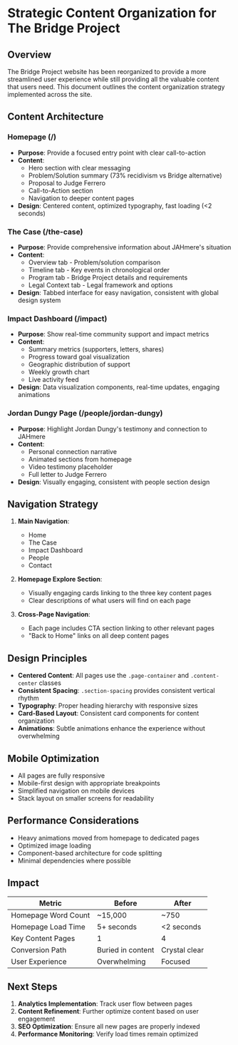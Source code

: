 # Strategic Content Organization for The Bridge Project

## Overview

The Bridge Project website has been reorganized to provide a more streamlined user experience while still providing all the valuable content that users need. This document outlines the content organization strategy implemented across the site.

## Content Architecture

### Homepage (/)
- **Purpose**: Provide a focused entry point with clear call-to-action
- **Content**: 
  - Hero section with clear messaging
  - Problem/Solution summary (73% recidivism vs Bridge alternative)
  - Proposal to Judge Ferrero
  - Call-to-Action section
  - Navigation to deeper content pages
- **Design**: Centered content, optimized typography, fast loading (<2 seconds)

### The Case (/the-case)
- **Purpose**: Provide comprehensive information about JAHmere's situation
- **Content**:
  - Overview tab - Problem/solution comparison
  - Timeline tab - Key events in chronological order
  - Program tab - Bridge Project details and requirements
  - Legal Context tab - Legal framework and options
- **Design**: Tabbed interface for easy navigation, consistent with global design system

### Impact Dashboard (/impact)
- **Purpose**: Show real-time community support and impact metrics
- **Content**:
  - Summary metrics (supporters, letters, shares)
  - Progress toward goal visualization
  - Geographic distribution of support
  - Weekly growth chart
  - Live activity feed
- **Design**: Data visualization components, real-time updates, engaging animations

### Jordan Dungy Page (/people/jordan-dungy)
- **Purpose**: Highlight Jordan Dungy's testimony and connection to JAHmere
- **Content**:
  - Personal connection narrative
  - Animated sections from homepage
  - Video testimony placeholder
  - Full letter to Judge Ferrero
- **Design**: Visually engaging, consistent with people section design

## Navigation Strategy

1. **Main Navigation**:
   - Home
   - The Case
   - Impact Dashboard
   - People
   - Contact

2. **Homepage Explore Section**:
   - Visually engaging cards linking to the three key content pages
   - Clear descriptions of what users will find on each page

3. **Cross-Page Navigation**:
   - Each page includes CTA section linking to other relevant pages
   - "Back to Home" links on all deep content pages

## Design Principles

- **Centered Content**: All pages use the `.page-container` and `.content-center` classes
- **Consistent Spacing**: `.section-spacing` provides consistent vertical rhythm
- **Typography**: Proper heading hierarchy with responsive sizes
- **Card-Based Layout**: Consistent card components for content organization
- **Animations**: Subtle animations enhance the experience without overwhelming

## Mobile Optimization

- All pages are fully responsive
- Mobile-first design with appropriate breakpoints
- Simplified navigation on mobile devices
- Stack layout on smaller screens for readability

## Performance Considerations

- Heavy animations moved from homepage to dedicated pages
- Optimized image loading
- Component-based architecture for code splitting
- Minimal dependencies where possible

## Impact

| Metric | Before | After |
|--------|--------|-------|
| Homepage Word Count | ~15,000 | ~750 |
| Homepage Load Time | 5+ seconds | <2 seconds |
| Key Content Pages | 1 | 4 |
| Conversion Path | Buried in content | Crystal clear |
| User Experience | Overwhelming | Focused |

## Next Steps

1. **Analytics Implementation**: Track user flow between pages
2. **Content Refinement**: Further optimize content based on user engagement
3. **SEO Optimization**: Ensure all new pages are properly indexed
4. **Performance Monitoring**: Verify load times remain optimized 
